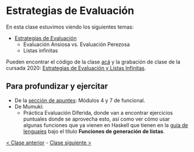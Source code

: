 # Estrategias de Evaluación

En esta clase estuvimos viendo los siguientes temas:
- [Estrategias de Evaluación](http://wiki.uqbar.org/wiki/articles/estrategias-de-evaluacion.html)
  - Evaluación Ansiosa vs. Evaluación Perezosa
  - Listas infinitas

Pueden encontrar el código de la clase [acá](https://github.com/pdep-mit/ejemplos-de-clase-haskell/blob/master/src/Clase6.hs) y la grabación de clase de la cursada 2020: [Estrategias de Evaluación y Listas Infinitas](https://www.youtube.com/watch?v=FiCXtcYk0hs&list=PL2xYJ49ov_dc1hCGcRMvu8VU3jexRUjf3).

## Para profundizar y ejercitar
- De la [sección de apuntes](http://www.pdep.com.ar/material/apuntes): Módulos 4 y 7 de funcional.
- De Mumuki:
  - Práctica Evaluación Diferida, donde van a encontrar ejercicios puntuales donde se aprovecha esto, así como ver cómo usar algunas funciones que ya vienen en Haskell que tienen en la [guía de lenguajes](https://docs.google.com/document/d/1oJ-tyQJoBtJh0kFcsV9wSUpgpopjGtoyhJdPUdjFIJQ/edit#heading=h.j42b4yh3go9l) bajo el título **Funciones de generación de listas**.

[< Clase anterior](https://github.com/pdep-mit/bitacora-de-clase/blob/master/clase-08.md) - [Clase siguiente >](https://github.com/pdep-mit/bitacora-de-clase/blob/master/clase-10.md)
